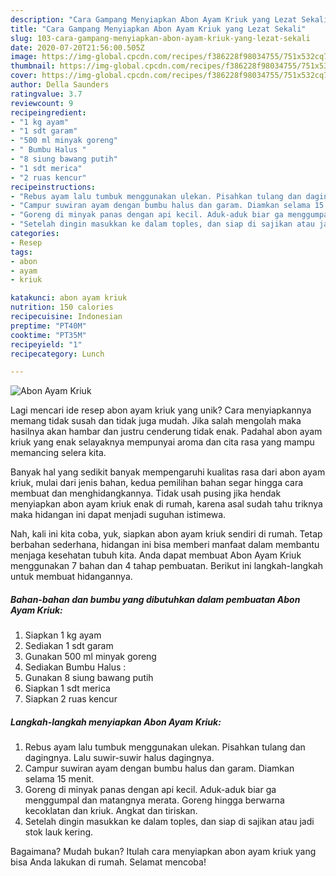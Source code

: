 ```yaml
---
description: "Cara Gampang Menyiapkan Abon Ayam Kriuk yang Lezat Sekali"
title: "Cara Gampang Menyiapkan Abon Ayam Kriuk yang Lezat Sekali"
slug: 103-cara-gampang-menyiapkan-abon-ayam-kriuk-yang-lezat-sekali
date: 2020-07-20T21:56:00.505Z
image: https://img-global.cpcdn.com/recipes/f386228f98034755/751x532cq70/abon-ayam-kriuk-foto-resep-utama.jpg
thumbnail: https://img-global.cpcdn.com/recipes/f386228f98034755/751x532cq70/abon-ayam-kriuk-foto-resep-utama.jpg
cover: https://img-global.cpcdn.com/recipes/f386228f98034755/751x532cq70/abon-ayam-kriuk-foto-resep-utama.jpg
author: Della Saunders
ratingvalue: 3.7
reviewcount: 9
recipeingredient:
- "1 kg ayam"
- "1 sdt garam"
- "500 ml minyak goreng"
- " Bumbu Halus "
- "8 siung bawang putih"
- "1 sdt merica"
- "2 ruas kencur"
recipeinstructions:
- "Rebus ayam lalu tumbuk menggunakan ulekan. Pisahkan tulang dan dagingnya. Lalu suwir-suwir halus dagingnya."
- "Campur suwiran ayam dengan bumbu halus dan garam. Diamkan selama 15 menit."
- "Goreng di minyak panas dengan api kecil. Aduk-aduk biar ga menggumpal dan matangnya merata. Goreng hingga berwarna kecoklatan dan kriuk. Angkat dan tiriskan."
- "Setelah dingin masukkan ke dalam toples, dan siap di sajikan atau jadi stok lauk kering."
categories:
- Resep
tags:
- abon
- ayam
- kriuk

katakunci: abon ayam kriuk 
nutrition: 150 calories
recipecuisine: Indonesian
preptime: "PT40M"
cooktime: "PT35M"
recipeyield: "1"
recipecategory: Lunch

---
```



![Abon Ayam Kriuk](https://img-global.cpcdn.com/recipes/f386228f98034755/751x532cq70/abon-ayam-kriuk-foto-resep-utama.jpg)

Lagi mencari ide resep abon ayam kriuk yang unik? Cara menyiapkannya memang tidak susah dan tidak juga mudah. Jika salah mengolah maka hasilnya akan hambar dan justru cenderung tidak enak. Padahal abon ayam kriuk yang enak selayaknya mempunyai aroma dan cita rasa yang mampu memancing selera kita.



Banyak hal yang sedikit banyak mempengaruhi kualitas rasa dari abon ayam kriuk, mulai dari jenis bahan, kedua pemilihan bahan segar hingga cara membuat dan menghidangkannya. Tidak usah pusing jika hendak menyiapkan abon ayam kriuk enak di rumah, karena asal sudah tahu triknya maka hidangan ini dapat menjadi suguhan istimewa.


Nah, kali ini kita coba, yuk, siapkan abon ayam kriuk sendiri di rumah. Tetap berbahan sederhana, hidangan ini bisa memberi manfaat dalam membantu menjaga kesehatan tubuh kita. Anda dapat membuat Abon Ayam Kriuk menggunakan 7 bahan dan 4 tahap pembuatan. Berikut ini langkah-langkah untuk membuat hidangannya.

<!--inarticleads1-->

##### Bahan-bahan dan bumbu yang dibutuhkan dalam pembuatan Abon Ayam Kriuk:

1. Siapkan 1 kg ayam
1. Sediakan 1 sdt garam
1. Gunakan 500 ml minyak goreng
1. Sediakan  Bumbu Halus :
1. Gunakan 8 siung bawang putih
1. Siapkan 1 sdt merica
1. Siapkan 2 ruas kencur




<!--inarticleads2-->

##### Langkah-langkah menyiapkan Abon Ayam Kriuk:

1. Rebus ayam lalu tumbuk menggunakan ulekan. Pisahkan tulang dan dagingnya. Lalu suwir-suwir halus dagingnya.
1. Campur suwiran ayam dengan bumbu halus dan garam. Diamkan selama 15 menit.
1. Goreng di minyak panas dengan api kecil. Aduk-aduk biar ga menggumpal dan matangnya merata. Goreng hingga berwarna kecoklatan dan kriuk. Angkat dan tiriskan.
1. Setelah dingin masukkan ke dalam toples, dan siap di sajikan atau jadi stok lauk kering.




Bagaimana? Mudah bukan? Itulah cara menyiapkan abon ayam kriuk yang bisa Anda lakukan di rumah. Selamat mencoba!
